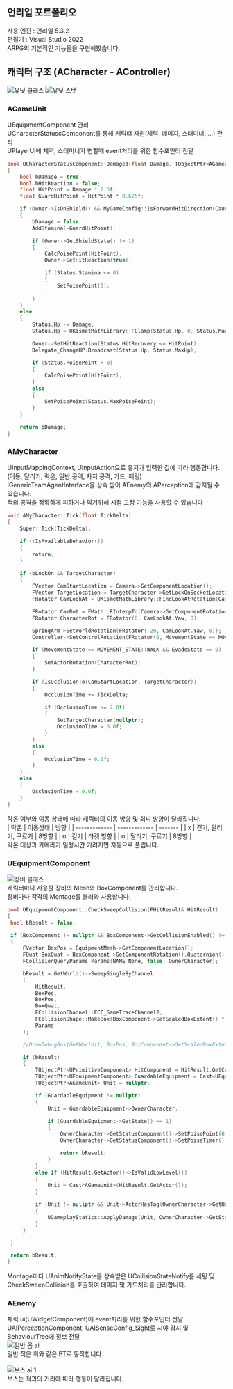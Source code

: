 ## 언리얼 포트폴리오
사용 엔진 : 언리얼 5.3.2 <br>
편집기 : Visual Studio 2022<br>
ARPG의 기본적인 기능들을 구현해봤습니다.

## 캐릭터 구조 (ACharacter - AController)
![유닛 클래스](https://github.com/user-attachments/assets/6b0cd32c-29b1-49a7-8697-6ae0150d8ee5)
![유닛 스탯](https://github.com/user-attachments/assets/419b5f9b-cc6d-404a-a0de-472443d4249f)<br>

### AGameUnit
UEquipmentComponent 관리<br>
UCharacterStatuscComponent를 통해 캐릭터 자원(체력, 데미지, 스태미너, ...) 관리<br>
UPlayerUI에 체력, 스태미너가 변할때 event처리를 위한 함수포인터 전달<br>

```cpp
bool UCharacterStatusComponent::Damaged(float Damage, TObjectPtr<AGameUnit> Causer)
{
	bool bDamage = true;
	bool bHitReaction = false;
	float HitPoint = Damage * 2.5f;
	float GuardHitPoint = HitPoint * 0.625f;

	if (Owner->IsOnShield() && MyGameConfig::IsForwardHitDirection(Causer, Owner))
	{
		bDamage = false;
		AddStamina(-GuardHitPoint);

		if (Owner->GetShieldState() != 1)
		{
			CalcPoisePoint(HitPoint);
			Owner->SetHitReaction(true);

			if (Status.Stamina <= 0)
			{
				SetPoisePoint(0);
			}
		}
	}
	else
	{
		Status.Hp -= Damage;
		Status.Hp = UKismetMathLibrary::FClamp(Status.Hp, 0, Status.MaxHp);

		Owner->SetHitReaction(Status.HitRecovery <= HitPoint);
		Delegate_ChangeHP.Broadcast(Status.Hp, Status.MaxHp);

		if (Status.PoisePoint > 0)
		{
			CalcPoisePoint(HitPoint);
		}
		else
		{
			SetPoisePoint(Status.MaxPoisePoint);
		}
	}
	
	return bDamage;
}
```

### AMyCharacter
UInputMappingContext, UInputAction으로 유저가 입력한 값에 따라 행동합니다. (이동, 달리기, 락온, 일반 공격, 차지 공격, 가드, 패링)<br>
IGenericTeamAgentInterface을 상속 받아 AEnemy의 APerception에 감지될 수 있습니다.<br>
적의 공격을 정확하게 피하거나 막기위해 시점 고정 기능을 사용할 수 있습니다<br>
```cpp
void AMyCharacter::Tick(float TickDelta)
{
	Super::Tick(TickDelta);

	if (!IsAvailableBehavior())
	{
		return;
	}

	if (bLockOn && TargetCharacter)
	{
		FVector CamStartLocation = Camera->GetComponentLocation();
		FVector TargetLocation = TargetCharacter->GetLockOnSocketLocation();
		FRotator CamLookAt = UKismetMathLibrary::FindLookAtRotation(CamStartLocation, TargetLocation);

		FRotator CamRot = FMath::RInterpTo(Camera->GetComponentRotation(), CamLookAt, TickDelta, 1.0f);
		FRotator CharacterRot = FRotator(0, CamLookAt.Yaw, 0);

		SpringArm->SetWorldRotation(FRotator(-20, CamLookAt.Yaw, 0));
		Controller->SetControlRotation(FRotator(0, MovementState == MOVEMENT_STATE::WALK ? CamRot.Yaw : CamLookAt.Yaw, 0));

		if (MovementState == MOVEMENT_STATE::WALK && EvadeState == 0)
		{
			SetActorRotation(CharacterRot);
		}

		if (IsOcclusionTo(CamStartLocation, TargetCharacter))
		{
			OcclusionTime += TickDelta;

			if (OcclusionTime >= 2.0f)
			{
				SetTargetCharacter(nullptr);
				OcclusionTime = 0.0f;
			}
		}
		else
		{
			OcclusionTime = 0.0f;
		}
	}
	else
	{
		OcclusionTime = 0.0f;
	}
}
```
락온 여부와 이동 상태에 따라 캐릭터의 이동 방향 및 회피 방향이 달라집니다.<br>
| 락온          | 이동상태       | 방향    |
| ------------- | -------------  | ------- |
| x             | 걷기, 달리기, 구르기 |  8방향   |
| o             | 걷기           | 타켓 방향 |
| o             | 달리기, 구르기  | 8방향    |
<br>
락온 대상과 카메라가 일정시간 가려지면 자동으로 풀립니다. <br>

### UEquipmentComponent
![장비 클래스](https://github.com/user-attachments/assets/7bd39806-a5a5-4894-84b8-7c7b3bc386cc)<br>
캐릭터마다 사용할 장비의 Mesh와 BoxComponent를 관리합니다.<br>
장비마다 각각의 Montage를 불러와 사용합니다.<br>
```cpp
bool UEquipmentComponent::CheckSweepCollision(FHitResult& HitResult)
{
 bool bResult = false;

 if (BoxComponent != nullptr && BoxComponent->GetCollisionEnabled() != ECollisionEnabled::Type::NoCollision)
 {
	 FVector BoxPos = EquipmentMesh->GetComponentLocation();
	 FQuat BoxQuat = BoxComponent->GetComponentRotation().Quaternion();
	 FCollisionQueryParams Params(NAME_None, false, OwnerCharacter);

	 bResult = GetWorld()->SweepSingleByChannel
	 (
		 HitResult,
		 BoxPos,
		 BoxPos,
		 BoxQuat,
		 ECollisionChannel::ECC_GameTraceChannel2,
		 FCollisionShape::MakeBox(BoxComponent->GetScaledBoxExtent() * 0.5f),
		 Params
	 );

	 //DrawDebugBox(GetWorld(), BoxPos, BoxComponent->GetScaledBoxExtent(), BoxQuat, bResult ? FColor::Green : FColor::Red, false, 0.4f);

	 if (bResult)
	 {
		 TObjectPtr<UPrimitiveComponent> HitComponent = HitResult.GetComponent();
		 TObjectPtr<UEquipmentComponent> GuardableEquipment = Cast<UEquipmentComponent>(HitComponent->GetAttachParent());
		 TObjectPtr<AGameUnit> Unit = nullptr;

		 if (GuardableEquipment != nullptr)
		 {
			 Unit = GuardableEquipment->OwnerCharacter;

			 if (GuardableEquipment->GetState() == 1)
			 {
				 OwnerCharacter->GetStatusComponent()->SetPoisePoint(0);
				 OwnerCharacter->GetStatusComponent()->SetPoiseTimer();

				 return bResult;
			 }
		 }
		 else if (HitResult.GetActor()->IsValidLowLevel())
		 {
			 Unit = Cast<AGameUnit>(HitResult.GetActor());
		 }

		 if (Unit != nullptr && Unit->ActorHasTag(OwnerCharacter->GetHostileUnitTag()) && !Unit->IsHitReaction())
		 {
			 UGameplayStatics::ApplyDamage(Unit, OwnerCharacter->GetStatus().Attack, OwnerCharacter->GetController(), OwnerCharacter, UDamageType::StaticClass());
		 }
	 }

 } 

 return bResult;
}
```
Montage마다 UAnimNotifyState를 상속받은 UCollisionStateNotify를 세팅 및 CheckSweepCollision를 호출하여 데미지 및 가드처리를 관리합니다.<br>

### AEnemy
체력 ui(UWidgetComponent)에 event처리를 위한 함수포인터 전달<br>
UAIPerceptionComponent, UAISenseConfig_Sight로 시야 감지 및 BehaviourTree에 정보 전달<br>
![일반 몹 ai](https://github.com/user-attachments/assets/c38094a5-aae7-45fc-944a-0081d1161416)<br>
일반 적은 위와 같은 BT로 동작합니다.<br><br>
![보스 ai 1](https://github.com/user-attachments/assets/4e588550-d3d0-4230-926a-0470a09ee415)<br>
보스는 적과의 거리에 따라 행동이 달라집니다.<br><br>

